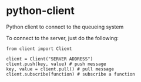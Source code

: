 # python-client
Python client to connect to the queueing system

To connect to the server, just do the following:

```
from client import Client

client = Client("SERVER ADDRESS")
client.push(key, value) # push message
key, value = client.pull() # pull message
client.subscribe(function) # subscribe a function 
```
